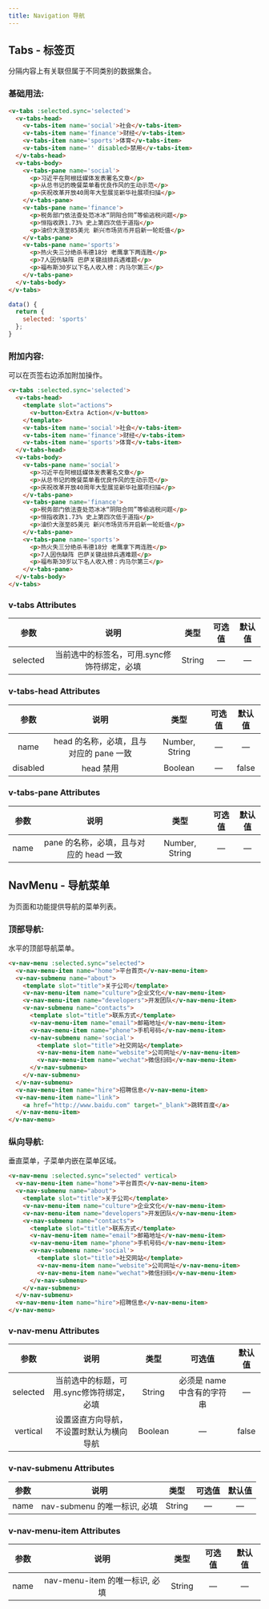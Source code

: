 ```yaml
---
title: Navigation 导航
---
```


## Tabs - 标签页
分隔内容上有关联但属于不同类别的数据集合。

### 基础用法:

<ClientOnly>
  <tabs-demo1></tabs-demo1>
</ClientOnly>

```HTML
<v-tabs :selected.sync='selected'>
  <v-tabs-head>
    <v-tabs-item name='social'>社会</v-tabs-item>
    <v-tabs-item name='finance'>财经</v-tabs-item>
    <v-tabs-item name='sports'>体育</v-tabs-item>
    <v-tabs-item name='' disabled>禁用</v-tabs-item>
  </v-tabs-head>
  <v-tabs-body>
    <v-tabs-pane name='social'>
      <p>习近平在阿根廷媒体发表署名文章</p>
      <p>从总书记的晚餐菜单看优良作风的生动示范</p>
      <p>庆祝改革开放40周年大型展览新华社展项扫描</p>
    </v-tabs-pane>
    <v-tabs-pane name='finance'>
      <p>税务部门依法查处范冰冰“阴阳合同”等偷逃税问题</p>
      <p>恒指收跌1.73% 史上第四次低于道指</p>
      <p>油价大涨至85美元 新兴市场货币开启新一轮贬值</p>
    </v-tabs-pane>
    <v-tabs-pane name='sports'>
      <p>热火失三分绝杀韦德18分 老鹰拿下两连胜</p>
      <p>7人因伤缺阵 巴萨关键战排兵遇难题</p>
      <p>福布斯30岁以下名人收入榜：内马尔第三</p>
    </v-tabs-pane>
  </v-tabs-body>
</v-tabs>
```

```js
data() {
  return {
    selected: 'sports'
  };
}
```

### 附加内容:

可以在页签右边添加附加操作。

<ClientOnly>
  <tabs-demo2></tabs-demo2>
</ClientOnly>

```HTML
<v-tabs :selected.sync='selected'>
  <v-tabs-head>
    <template slot="actions">
      <v-button>Extra Action</v-button>
    </template>
    <v-tabs-item name='social'>社会</v-tabs-item>
    <v-tabs-item name='finance'>财经</v-tabs-item>
    <v-tabs-item name='sports'>体育</v-tabs-item>
  </v-tabs-head>
  <v-tabs-body>
    <v-tabs-pane name='social'>
      <p>习近平在阿根廷媒体发表署名文章</p>
      <p>从总书记的晚餐菜单看优良作风的生动示范</p>
      <p>庆祝改革开放40周年大型展览新华社展项扫描</p>
    </v-tabs-pane>
    <v-tabs-pane name='finance'>
      <p>税务部门依法查处范冰冰“阴阳合同”等偷逃税问题</p>
      <p>恒指收跌1.73% 史上第四次低于道指</p>
      <p>油价大涨至85美元 新兴市场货币开启新一轮贬值</p>
    </v-tabs-pane>
    <v-tabs-pane name='sports'>
      <p>热火失三分绝杀韦德18分 老鹰拿下两连胜</p>
      <p>7人因伤缺阵 巴萨关键战排兵遇难题</p>
      <p>福布斯30岁以下名人收入榜：内马尔第三</p>
    </v-tabs-pane>
  </v-tabs-body>
</v-tabs>
```

### v-tabs Attributes
参数 | 说明 | 类型 | 可选值 | 默认值
:-:| :-: | :-: | :-: | :-: 
selected | 当前选中的标签名，可用.sync修饰符绑定，必填 | String | — | —

### v-tabs-head Attributes
参数 | 说明 | 类型 | 可选值 | 默认值
:-:| :-: | :-: | :-: | :-: 
name | head 的名称，必填，且与对应的 pane 一致 | Number, String | — | —
disabled | head 禁用 | Boolean | — | false

### v-tabs-pane Attributes
参数 | 说明 | 类型 | 可选值 | 默认值
:-:| :-: | :-: | :-: | :-: 
name | pane 的名称，必填，且与对应的 head 一致 | Number, String | — | —

## NavMenu - 导航菜单
为页面和功能提供导航的菜单列表。

### 顶部导航:
水平的顶部导航菜单。

<ClientOnly>
  <nav-menu-demo1></nav-menu-demo1>
</ClientOnly>

```HTML
<v-nav-menu :selected.sync="selected">
  <v-nav-menu-item name="home">平台首页</v-nav-menu-item>
  <v-nav-submenu name="about">
    <template slot="title">关于公司</template>
    <v-nav-menu-item name="culture">企业文化</v-nav-menu-item>
    <v-nav-menu-item name="developers">开发团队</v-nav-menu-item>
    <v-nav-submenu name="contacts">
      <template slot="title">联系方式</template>
      <v-nav-menu-item name="email">邮箱地址</v-nav-menu-item>
      <v-nav-menu-item name="phone">手机号码</v-nav-menu-item>
      <v-nav-submenu name='social'>
        <template slot="title">社交网站</template>
        <v-nav-menu-item name="website">公司网址</v-nav-menu-item>
        <v-nav-menu-item name="wechat">微信扫码</v-nav-menu-item>
      </v-nav-submenu>
    </v-nav-submenu>
  </v-nav-submenu>
  <v-nav-menu-item name="hire">招聘信息</v-nav-menu-item>
  <v-nav-menu-item name="link">
    <a href="http://www.baidu.com" target="_blank">跳转百度</a>
  </v-nav-menu-item>
</v-nav-menu>
```

### 纵向导航:
垂直菜单，子菜单内嵌在菜单区域。

<ClientOnly>
  <nav-menu-demo2></nav-menu-demo2>
</ClientOnly>

```HTML
<v-nav-menu :selected.sync="selected" vertical>
  <v-nav-menu-item name="home">平台首页</v-nav-menu-item>
  <v-nav-submenu name="about">
    <template slot="title">关于公司</template>
    <v-nav-menu-item name="culture">企业文化</v-nav-menu-item>
    <v-nav-menu-item name="developers">开发团队</v-nav-menu-item>
    <v-nav-submenu name="contacts">
      <template slot="title">联系方式</template>
      <v-nav-menu-item name="email">邮箱地址</v-nav-menu-item>
      <v-nav-menu-item name="phone">手机号码</v-nav-menu-item>
      <v-nav-submenu name='social'>
        <template slot="title">社交网站</template>
        <v-nav-menu-item name="website">公司网址</v-nav-menu-item>
        <v-nav-menu-item name="wechat">微信扫码</v-nav-menu-item>
      </v-nav-submenu>
    </v-nav-submenu>
  </v-nav-submenu>
  <v-nav-menu-item name="hire">招聘信息</v-nav-menu-item>
</v-nav-menu>
```

### v-nav-menu Attributes
参数 | 说明 | 类型 | 可选值 | 默认值
:-:| :-: | :-: | :-: | :-: 
selected | 当前选中的标题，可用.sync修饰符绑定，必填 | String | 必须是 name 中含有的字符串| —
vertical | 设置竖直方向导航，不设置时默认为横向导航 | Boolean | —| false

### v-nav-submenu Attributes
参数 | 说明 | 类型 | 可选值 | 默认值
:-:| :-: | :-: | :-: | :-: 
name | nav-submenu 的唯一标识, 必填 | String | — | —

### v-nav-menu-item Attributes
参数 | 说明 | 类型 | 可选值 | 默认值
:-:| :-: | :-: | :-: | :-: 
name | nav-menu-item 的唯一标识, 必填 | String | — | —